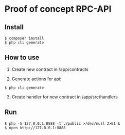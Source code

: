 # Proof of concept RPC-API

## Install
```
$ composer install
$ php cli generate
```

## How to use

1. Create new contract in /app/contracts

2. Generate actions for api:
```
$ php cli generate
```
3. Create handler for new contract in /app/src/handlers

## Run
```
$ php -S 127.0.0.1:8888 -t ./public >/dev/null 2>&1 &
$ open http://127.0.0.1:8888
```
